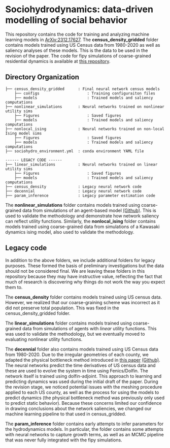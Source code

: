 # Sociohydrodynamics: data-driven modelling of social behavior

This repository contains the code for training and analyzing machine learning models in [ArXiv:2312.17627](https://arxiv.org/abs/2312.17627). The **census_density_gridded** folder contains models trained using US Census data from 1980-2020 as well as saliency analyses of these models. This is the data to be used in the revision of the paper. The code for fipy simulations of coarse-grained residential dynamics is available at [this repository](https://github.com/dsseara/sociohydro). 

## Directory Organization
```
├── census_density_gridded		: Final neural network census models
	├── configs						: Training configuraiton files
	├── models						: Trained models and saliency computations
├── nonlinear_simulations		: Neural networks trained on nonlinear utility sims
	├── Figures						: Saved figures
	├── models						: Trained models and saliency computations
├── nonlocal_ising				: Neural networks trained on non-local Ising model sims
	├── Figures						: Saved figures
	├── models						: Trained models and saliency computations
├── sociohydro_environment.yml	: conda environment YAML file

------ LEGACY CODE ------
├── linear_simulations			: Neural networks trained on linear utility sims
	├── Figures						: Saved figures
	├── models						: Trained models and saliency computations
├── census_density				: Legacy neural network code
├── decennial					: Legacy neural network code
├── param_inference				: Legacy parameter estimation code

```


The **nonlinear_simulations** folder contains models trained using coarse-grained data from simulations of an agent-based model [(Github)](https://github.com/dsseara/sociohydro). 
This is used to validate the methodology and demonstrate how network saliency can reflect utility functions. Similarly, the **nonlocal_ising** folder contains models trained using coarse-grained data from simulations of a Kawasaki dynamics ising model, also used to validate the methodology.

## Legacy code

In addition to the above folders, we include additional folders for legacy purposes. These formed the basis of preliminary investigations but the data should not be considered final. We are leaving these folders in this repository because they may have instructive value, reflecting the fact that much of research is discovering why things do not work the way you expect them to.

The **census_density** folder contains models trained using US census data. However, we realized that our coarse-graining scheme was incorrect as it did not preserve total population. This was fixed in the census_density_gridded folder. 

The **linear_simulations** folder contains models trained using coarse-grained data from simulations of agents with *linear* utility functions. This was used to validate the methodology, but we eventually moved to evaluating nonlinear utility functions.

The **decennial** folder also contains models trained using US Census data from 1980-2020. Due to the irregular geometries of each county, we adapted
the physical bottleneck method introduced in [this paper](https://www.cell.com/cell/fulltext/S0092-8674(23)01331-4) [(Github)](https://github.com/schmittms/physical_bottleneck).
The neural networks predict the time derivatives of US census data and these are used to evolve the system in time using Fenics/Dolfin. The network itself is trained using dolfin-adjoint. 
This approach to learning and predicting dynamics was used during the initial draft of the paper.
During the revision stage, we noticed potential issues with the meshing procedure applied to each US county, as well as the process for using the models to predict dynamics (the physical bottleneck method was previously only used to predict static behavior).
Because these concerns limited our confidence in drawing conclusions about the network saliencies, we changed our machine learning pipeline to that used in census_gridded.

The **param_inference** folder contains early attempts to infer parameters for the hydrodynamics models. In particular, the folder contains some attempts with neural networks to capture growth terms, as well as an MCMC pipeline that was never fully integrated with the fipy simulations. 
